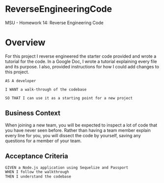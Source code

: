 # ReverseEngineeringCode
MSU - Homework 14: Reverse Engineering Code

# Overview
For this project I reverse engineered the starter code provided and wrote a tutorial for the code.
In a Google Doc, I wrote a tutorial explaining every file and its purpose.
I also, provided instructions for how I could add changes to this project.

```
AS A developer

I WANT a walk-through of the codebase

SO THAT I can use it as a starting point for a new project
```

## Business Context
When joining a new team, you will be expected to inspect a lot of code that you have never seen before. Rather than having a team member explain every line for you, you will dissect the code by yourself, saving any questions for a member of your team.

## Acceptance Criteria
```md
GIVEN a Node.js application using Sequelize and Passport
WHEN I follow the walkthrough
THEN I understand the codebase
```